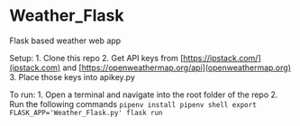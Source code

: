 # Weather_Flask
Flask based weather web app

Setup:
    1. Clone this repo
    2. Get API keys from [https://ipstack.com/](ipstack.com) and [https://openweathermap.org/api](openweathermap.org)
    3. Place those keys into apikey.py
    
To run:
    1. Open a terminal and navigate into the root folder of the repo
    2. Run the following commands
        ```
        pipenv install
        pipenv shell
        export FLASK_APP='Weather_Flask.py'
        flask run
        ```
